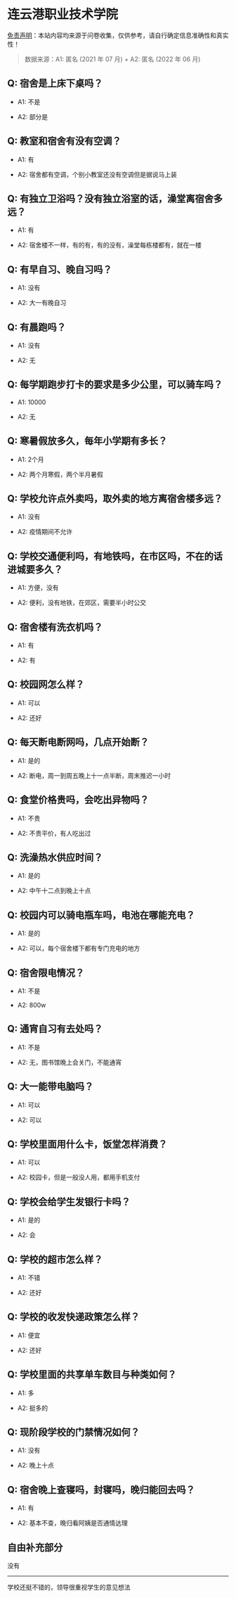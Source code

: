 # 连云港职业技术学院

[免责声明](https://colleges.chat/#_3)：本站内容均来源于问卷收集，仅供参考，请自行确定信息准确性和真实性！

> 数据来源：A1: 匿名 (2021 年 07 月) + A2: 匿名 (2022 年 06 月)

## Q: 宿舍是上床下桌吗？

- A1: 不是

- A2: 部分是

## Q: 教室和宿舍有没有空调？

- A1: 有

- A2: 宿舍都有空调，个别小教室还没有空调但是据说马上装

## Q: 有独立卫浴吗？没有独立浴室的话，澡堂离宿舍多远？

- A1: 有

- A2: 宿舍楼不一样，有的有，有的没有，澡堂每栋楼都有，就在一楼

## Q: 有早自习、晚自习吗？

- A1: 没有

- A2: 大一有晚自习

## Q: 有晨跑吗？

- A1: 没有

- A2: 无

## Q: 每学期跑步打卡的要求是多少公里，可以骑车吗？

- A1: 10000

- A2: 无

## Q: 寒暑假放多久，每年小学期有多长？

- A1: 2个月

- A2: 两个月寒假，两个半月暑假

## Q: 学校允许点外卖吗，取外卖的地方离宿舍楼多远？

- A1: 没有

- A2: 疫情期间不允许

## Q: 学校交通便利吗，有地铁吗，在市区吗，不在的话进城要多久？

- A1: 方便，没有

- A2: 便利，没有地铁，在郊区，需要半小时公交

## Q: 宿舍楼有洗衣机吗？

- A1: 有

- A2: 有

## Q: 校园网怎么样？

- A1: 可以

- A2: 还好

## Q: 每天断电断网吗，几点开始断？

- A1: 是的

- A2: 断电，周一到周五晚上十一点半断，周末推迟一小时

## Q: 食堂价格贵吗，会吃出异物吗？

- A1: 不贵

- A2: 不贵平价，有人吃出过

## Q: 洗澡热水供应时间？

- A1: 是的

- A2: 中午十二点到晚上十点

## Q: 校园内可以骑电瓶车吗，电池在哪能充电？

- A1: 是的

- A2: 可以，每个宿舍楼下都有专门充电的地方

## Q: 宿舍限电情况？

- A1: 不是

- A2: 800w

## Q: 通宵自习有去处吗？

- A1: 不是

- A2: 无，图书馆晚上会关门，不能通宵

## Q: 大一能带电脑吗？

- A1: 可以

- A2: 可以

## Q: 学校里面用什么卡，饭堂怎样消费？

- A1: 可以

- A2: 校园卡，但是一般没人用，都用手机支付

## Q: 学校会给学生发银行卡吗？

- A1: 是的

- A2: 会

## Q: 学校的超市怎么样？

- A1: 不错

- A2: 还好

## Q: 学校的收发快递政策怎么样？

- A1: 便宜

- A2: 还好

## Q: 学校里面的共享单车数目与种类如何？

- A1: 多

- A2: 挺多的

## Q: 现阶段学校的门禁情况如何？

- A1: 没有

- A2: 晚上十点

## Q: 宿舍晚上查寝吗，封寝吗，晚归能回去吗？

- A1: 有

- A2: 基本不查，晚归看阿姨是否通情达理

## 自由补充部分

没有

***

学校还挺不错的，领导很重视学生的意见想法